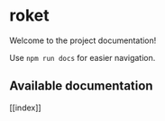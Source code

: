 # roket

Welcome to the project documentation!

Use `npm run docs` for easier navigation.

## Available documentation

[[index]]
